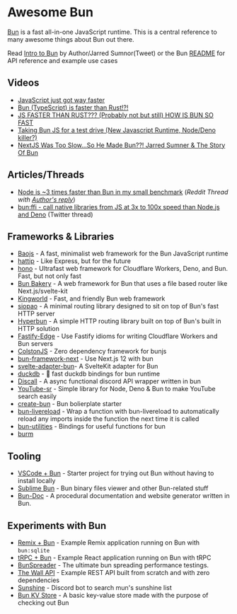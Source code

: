 # Awesome Bun
[Bun](https://bun.sh/) is a fast all-in-one JavaScript runtime. This is a central reference to many awesome things about Bun out there. 

Read [Intro to Bun](https://twitter.com/jarredsumner/status/1544460933753229312) by Author/Jarred Sumnor(Tweet) or the Bun [README](https://github.com/oven-sh/bun) for API reference and example use cases

## Videos
- [JavaScript just got way faster](https://www.youtube.com/watch?v=FMhScnY0dME)
- [Bun (TypeScript) is faster than Rust!?!](https://www.youtube.com/watch?v=qAYFepR4GcE&t=31s)
- [JS FASTER THAN RUST??? (Probably not but still) HOW IS BUN SO FAST](https://www.youtube.com/watch?v=Rp5yvwX7orE&t=975s)
- [Taking Bun JS for a test drive (New Javascript Runtime, Node/Deno killer?)](https://www.youtube.com/watch?v=88EX0X4jA2o)
- [NextJS Was Too Slow...So He Made Bun??! Jarred Sumner & The Story Of Bun](https://www.youtube.com/watch?v=rL4qpniIR7o&t=2954s)

## Articles/Threads
- [Node is ~3 times faster than Bun in my small benchmark](https://www.reddit.com/r/node/comments/vwuxqr/node_is_3_times_faster_than_bun_in_my_small/)  (*Reddit Thread with [Author's reply](https://www.reddit.com/r/node/comments/vwuxqr/comment/ifv55f2)*)
- [bun:ffi - call native libraries from JS at 3x to 100x speed than Node.js and Deno](https://twitter.com/jarredsumner/status/1521527222514774017) (Twitter thread)


## Frameworks & Libraries
- [Baojs](https://github.com/mattreid1/baojs) - A fast, minimalist web framework for the Bun JavaScript runtime
- [hattip](https://github.com/hattipjs/hattip) - Like Express, but for the future
- [hono](https://github.com/honojs/hono) - Ultrafast web framework for Cloudflare Workers, Deno, and Bun. Fast, but not only fast
- [Bun Bakery](https://github.com/Kapsonfire-DE/bun-bakery) - A web framework for Bun that uses a file based router like Next.js/svelte-kit
- [Kingworld](https://github.com/SaltyAom/kingworld) - Fast, and friendly Bun web framework
- [siopao](https://github.com/wobsoriano/siopao) - A minimal routing library designed to sit on top of Bun's fast HTTP server
- [Hyperbun](https://github.com/Eckhardt-D/hyperbun) - A simple HTTP routing library built on top of Bun's built in HTTP solution
- [Fastify-Edge](https://github.com/galvez/fastify-edge) - Use Fastify idioms for writing Cloudflare Workers and Bun servers
- [ColstonJS](https://github.com/ajimae/colstonjs) - Zero dependency framework for bunjs
- [bun-framework-next](https://www.npmjs.com/package/bun-framework-next) - Use Next.js 12 with bun
- [svelte-adapter-bun](https://github.com/gornostay25/svelte-adapter-bun)- A SvelteKit adapter for Bun
- [duckdb](https://github.com/evanwashere/duckdb) - 🦆 fast duckdb bindings for bun runtime
- [Discall](https://github.com/Discall-Development/Discall) - A async functional discord API wrapper written in bun
- [YouTube-sr](https://github.com/DevAndromeda/youtube-sr) - Simple library for Node, Deno & Bun to make YouTube search easily
- [create-bun](https://github.com/guocaoyi/create-bun) - Bun bolierplate starter
- [bun-livereload](https://github.com/jarred-sumner/bun-livereload) - Wrap a function with bun-livereload to automatically reload any imports inside the function the next time it is called
- [bun-utilities](https://github.com/xHyroM/bun-utilities) - Bindings for useful functions for bun
- [burm](https://github.com/william-mcgonagle/burm)

## Tooling
- [VSCode + Bun](https://github.com/kosalanuwan/vscode-remote-try-bun) - Starter project for trying out Bun without having to install locally
- [Sublime Bun](https://github.com/alexkuz/sublime-bun) - Bun binary files viewer and other Bun-related stuff
- [Bun-Doc](https://github.com/William-McGonagle/bun-doc) - A procedural documentation and website generator written in Bun.

## Experiments with Bun
- [Remix + Bun](https://github.com/jacob-ebey/remix-bun-testing) - Example Remix application running on Bun with `bun:sqlite`
- [tRPC + Bun](https://github.com/sachinraja/trpc-bun) - Example React application running on Bun with tRPC
- [BunSpreader](https://github.com/ThePrimeagen/BunSpreader) - The ultimate bun spreading performance testings.
- [The Wall API](https://github.com/jmerilainen/the-wall-api-bun) - Example REST API built from scratch and with zero dependencies
- [Sunshine](https://github.com/jackharrhy/sunshine) - Discord bot to search mun's sunshine list
- [Bun KV Store](https://github.com/nunogois/bun-kv-store) - A basic key-value store made with the purpose of checking out Bun

